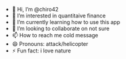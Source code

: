 - 👋 Hi, I’m @chiro42
- 👀 I’m interested in quantitaive finance
- 🌱 I’m currently learning how to use this app
- 💞️ I’m looking to collaborate on not sure
- 📫 How to reach me cold message
- 😄 Pronouns: attack/helicopter
- ⚡ Fun fact: i love nature

<!---
chiro42/chiro42 is a ✨ special ✨ repository because its `README.md` (this file) appears on your GitHub profile.
You can click the Preview link to take a look at your changes.
--->
